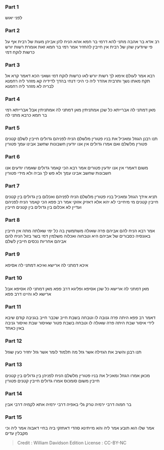 
### Part 1
לפני יאוש

### Part 2
רב אדא בר אהבה מתני להא דרמי בר חמא אהא הניח להן אביהן מעות של רבית אף על פי שיודעין שהן של רבית אין חייבין להחזיר אמר רמי בר חמא זאת אומרת רשות יורש כרשות לוקח דמי

### Part 3
רבא אמר לעולם אימא לך רשות יורש לאו כרשות לוקח דמי ושאני הכא דאמר קרא אל תקח מאתו נשך ותרבית אהדר ליה כי היכי דנחי בהדך לדידיה קא מזהר ליה רחמנא לבריה לא מזהר ליה רחמנא

### Part 4
מאן דמתני לה אברייתא כל שכן אמתניתין מאן דמתני לה אמתניתין אבל אברייתא רמי בר חמא כרבא מתני לה

### Part 5
תנו רבנן הגוזל ומאכיל את בניו פטורין מלשלם הניח לפניהם גדולים חייבין לשלם קטנים פטורין מלשלם ואם אמרו גדולים אין אנו יודעין חשבונות שחשב אבינו עמך פטורין

### Part 6
משום דאמרי אין אנו יודעין פטורים אמר רבא הכי קאמר גדולים שאמרו יודעים אנו חשבונות שחשב אבינו עמך ולא פש לך גביה ולא מידי פטורין

### Part 7
תניא אידך הגוזל ומאכיל בניו פטורין מלשלם הניח לפניהם ואכלום בין גדולים בין קטנים חייבין קטנים מי מיחייבי לא יהא אלא דאזיק אזוקי אמר רב פפא הכי קאמר הניח לפניהם ועדיין לא אכלום בין גדולים בין קטנים חייבין

### Part 8
אמר רבא הניח להם אביהם פרה שאולה משתמשין בה כל ימי שאלתה מתה אין חייבין באונסיה כסבורים של אביהם היא וטבחוה ואכלוה משלמין דמי בשר בזול הניח להם אביהם אחריות נכסים חייבין לשלם

### Part 9
איכא דמתני לה ארישא ואיכא דמתני לה אסיפא

### Part 10
מאן דמתני לה ארישא כל שכן אסיפא ופליגא דרב פפא מאן דמתני לה אסיפא אבל ארישא לא והיינו דרב פפא

### Part 11
דאמר רב פפא היתה פרה גנובה לו וטבחה בשבת חייב שכבר חייב בגניבה קודם שיבא לידי איסור שבת היתה פרה שאולה לו וטבחה בשבת פטור שאיסור שבת ואיסור גניבה באין כאחד

### Part 12
תנו רבנן והשיב את הגזילה אשר גזל מה תלמוד לומר אשר גזל יחזיר כעין שגזל

### Part 13
מכאן אמרו הגוזל ומאכיל את בניו פטורין מלשלם הניח לפניהן בין גדולים בין קטנים חייבין משום סומכוס אמרו גדולים חייבין קטנים פטורין

### Part 14
בר חמוה דרבי ירמיה טרק גלי באפיה דרבי ירמיה אתא לקמיה דרבי אבין

### Part 15
אמר שלו הוא תובע אמר ליה והא מייתינא סהדי דאחזקי ביה בחיי דאבוה אמר ליה וכי מקבלין עדים

>Credit : William Davidson Edition
>License : CC-BY-NC